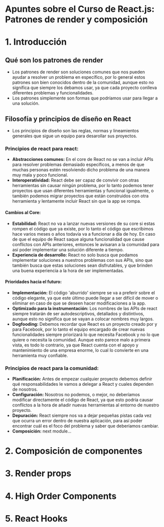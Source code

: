 # Apuntes sobre el Curso de React.js: Patrones de render y composición

# 1. Introducción

## Qué son los patrones de render

- Los patrones de render son soluciones comunes que nos pueden ayudar a resolver un problema en específico, por lo general estos patrones son bien conocidos dentro de la comunidad, aunque esto no significa que siempre los debamos usar, ya que cada proyecto conlleva diferentes problemas y funcionalidades.
- Los patrones simplemente son formas que podríamos usar para llegar a una solución. 

## Filosofía y principios de diseño en React

- Los principios de diseño son las reglas, normas y lineamientos generales que sigue un equipo para desarollar sus proyectos.
### Principios de react para react:
- **Abstracciones comunes:** En el core de React no se van a incluir APIs para resolver problemas demasiado específicos, a menos de que muchas personas estén resolviendo dicho problema de una manera muy mala y poco funcional. 
- **Interoperatividad:** React debe ser capaz de convivir con otras herramientas sin causar ningún problema, por lo tanto podemos tener proyectos que usan diferentes herramientas y funcional igualmente, o también podemos migrar proyectos que están construidos con otra herramienta y lentamente incluir React sin que la app se rompa.
#### Cambios al Core:
- **Estabilidad:** React no va a lanzar nuevas versiones de su core si estas rompen el código que ya existe, por lo tanto el código que escribimos hace varios meses o años todavía va a funcionar a día de hoy. En caso de que el equipo de React saque alguna funcionalidad que cause conflictos con APIs anteriores, entonces le avisaran a la comunidad para así poder implementar una solución diferente a tiempo.
- **Experiencia de desarrollo:** React no solo busca que podamos implementar soluciones a nuestros problemas con sus APIs, sino que también busca que estas soluciones sean disfrutables, y que brinden una buena experiencia a la hora de ser implementadas.
#### Prioridades hacia el futuro:
- **Implementación:** El código 'aburrido' siempre se va a preferir sobre el código elegante, ya que este último puede llegar a ser difícil de mover o eliminar en caso de que se deseen hacer modificaciones a la app.
- **Optimizado para la instrumentación:** Los nombres de las APIs de react siempre tratarán de ser autodescriptivos, detallados y distintivos, aunque esto no significa que se vayan a colocar nombres muy largos. 
- **Dogfooding:** Debemos recordar que React es un proyecto creado por y para Facebook, por lo tanto el equipo encargado de crear nuevas funcionalidades siempre priorizará lo que necesita Facebook y no lo que quiere o necesita la comunidad. Aunque esto parece malo a primera vista, es todo lo contrario, ya que React cuenta con el apoyo y mantenimiento de una empresa enorme, lo cual lo convierte en una herramienta muy confiable. 

### Principios de react para la comunidad:

- **Planificación:** Antes de empezar cualquier proyecto debemos definir qué responsabilidades le vamos a delegar a React y cuales dependen de nosotros. 
- **Configuración:** Nosotros no podemos, o mejor, no deberíamos modificar directamente el código de React, ya que esto podría causar conflictos a la hora de añadir nuevas herramientas al entorno de nuestro proyecto.
- **Depuración:** React siempre nos va a dejar pequeñas pistas cada vez que ocurra un error dentro de nuestra aplicación, para así poder encontrar cuál es el foco del problema y saber que deberíamos cambiar.
- **Composición:** next module...

# 2. Composición de componentes
# 3. Render props
# 4. High Order Components
# 5. React Hooks
